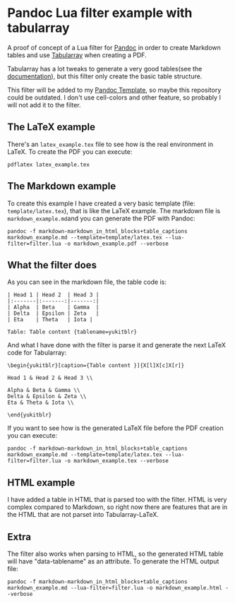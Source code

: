 # Pandoc Lua filter example with tabularray

A proof of concept of a Lua filter for [Pandoc](https://pandoc.org/) in order to create Markdown tables and use [Tabularray](https://ctan.org/pkg/tabularray) when creating a PDF.

Tabularray has a lot tweaks to generate a very good tables(see the [documentation](https://ctan.javinator9889.com/macros/latex/contrib/tabularray/tabularray.pdf)), but this filter only create the basic table structure.

This filter will be added to my [Pandoc Template](https://github.com/yuki/pandoc-templates), so maybe this repository could be outdated. I don't use cell-colors and other feature, so probably I will not add it to the filter.

## The LaTeX example

There's an `latex_example.tex` file to see how is the real environment in LaTeX. To create the PDF you can execute:

```pdflatex latex_example.tex```

## The Markdown example

To create this example I have created a very basic template (file: `template/latex.tex`), that is like the LaTeX example. The markdown file is `markdown_example.md`and you can generate the PDF with Pandoc:

```pandoc -f markdown-markdown_in_html_blocks+table_captions markdown_example.md --template=template/latex.tex --lua-filter=filter.lua -o markdown_example.pdf --verbose```

## What the filter does

As you can see in the markdown file, the table code is:

```
| Head 1 | Head 2  | Head 3 | 
|:-------|:-------:|-------:|
| Alpha  | Beta    | Gamma  | 
| Delta  | Epsilon | Zeta   |
| Eta    | Theta   | Iota |

Table: Table content {tablename=yukitblr}
```

And what I have done with the filter is parse it and generate the next LaTeX code for Tabularray:

```
\begin{yukitblr}[caption={Table content }]{X[l]X[c]X[r]}

Head 1 & Head 2 & Head 3 \\ 

Alpha & Beta & Gamma \\ 
Delta & Epsilon & Zeta \\ 
Eta & Theta & Iota \\ 

\end{yukitblr}
```

If you want to see how is the generated LaTeX file before the PDF creation you can execute:

```pandoc -f markdown-markdown_in_html_blocks+table_captions markdown_example.md --template=template/latex.tex --lua-filter=filter.lua -o markdown_example.tex --verbose ```


## HTML example

I have added a table in HTML that is parsed too with the filter. HTML is very complex compared to Markdown, so right now there are features that are in the HTML that are not parset into Tabularray-LaTeX.


## Extra

The filter also works when parsing to HTML, so the generated HTML table will have "data-tablename" as an attribute. To generate the HTML output file:

```pandoc -f markdown-markdown_in_html_blocks+table_captions markdown_example.md --lua-filter=filter.lua -o markdown_example.html --verbose```